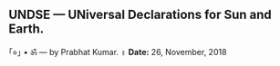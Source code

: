## UNDSE — UNiversal Declarations for Sun and Earth.
｢०｣ • ॐ — by Prabhat Kumar. ॥ <b>Date:</b> 26, November, 2018
